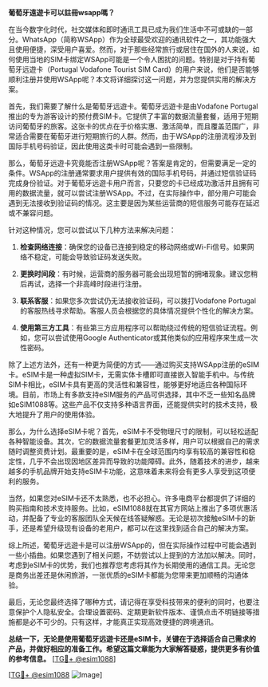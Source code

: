 **葡萄牙遠遊卡可以註冊wsapp嗎？**

在当今数字化时代，社交媒体和即时通讯工具已成为我们生活中不可或缺的一部分。WhatsApp（简称WSApp）作为全球最受欢迎的通讯软件之一，其功能强大且使用便捷，深受用户喜爱。然而，对于那些经常旅行或居住在国外的人来说，如何使用当地的SIM卡绑定WSApp可能是一个令人困扰的问题。特别是对于持有葡萄牙远遊卡（Portugal Vodafone Tourist SIM Card）的用户来说，他们是否能够顺利注册并使用WSApp呢？本文将详细探讨这一问题，并为您提供实用的解决方案。

首先，我们需要了解什么是葡萄牙远遊卡。葡萄牙远遊卡是由Vodafone Portugal推出的专为游客设计的预付费SIM卡。它提供了丰富的数据流量套餐，适用于短期访问葡萄牙的旅客。这张卡的优点在于价格实惠、激活简单，而且覆盖范围广，非常适合需要在葡萄牙进行短期旅行的人群。然而，由于WSApp的注册流程涉及到国际手机号码验证，因此使用这类卡时可能会遇到一些限制。

那么，葡萄牙远遊卡究竟能否注册WSApp呢？答案是肯定的，但需要满足一定的条件。WSApp的注册通常要求用户提供有效的国际手机号码，并通过短信验证码完成身份验证。对于葡萄牙远遊卡用户而言，只要您的卡已经成功激活并且拥有可用的数据流量，就可以尝试注册WSApp。不过，在实际操作中，部分用户可能会遇到无法接收到验证码的情况。这主要是因为某些运营商的短信服务可能存在延迟或不兼容问题。

针对这种情况，您可以尝试以下几种方法来解决问题：

1. **检查网络连接**：确保您的设备已连接到稳定的移动网络或Wi-Fi信号。如果网络不稳定，可能会导致验证码发送失败。
   
2. **更换时间段**：有时候，运营商的服务器可能会出现短暂的拥堵现象。建议您稍后再试，选择一个非高峰时段进行注册。

3. **联系客服**：如果您多次尝试仍无法接收验证码，可以拨打Vodafone Portugal的客服热线寻求帮助。客服人员会根据您的具体情况提供个性化的解决方案。

4. **使用第三方工具**：有些第三方应用程序可以帮助绕过传统的短信验证流程。例如，您可以尝试使用Google Authenticator或其他类似的应用程序来生成一次性密码。

除了上述方法外，还有一种更为简便的方式——通过购买支持WSApp注册的eSIM卡。eSIM卡是一种虚拟SIM卡，无需实体卡槽即可直接嵌入智能手机中。与传统SIM卡相比，eSIM卡具有更高的灵活性和兼容性，能够更好地适应各种国际环境。目前，市场上有多款支持eSIM服务的产品可供选择，其中不乏一些知名品牌如eSIM1088等。这些产品不仅支持多种语言界面，还能提供实时的技术支持，极大地提升了用户的使用体验。

那么，为什么选择eSIM卡呢？首先，eSIM卡不受物理尺寸的限制，可以轻松适配各种智能设备。其次，它的数据流量套餐更加灵活多样，用户可以根据自己的需求随时调整资费计划。最重要的是，eSIM卡在全球范围内均享有较高的兼容性和稳定性，几乎不会出现因地区差异而导致的功能障碍。此外，随着技术的进步，越来越多的手机品牌开始支持eSIM卡功能，这意味着未来将会有更多人享受到这项便利的服务。

当然，如果您对eSIM卡还不太熟悉，也不必担心。许多电商平台都提供了详细的购买指南和技术支持服务。比如，eSIM1088就在其官方网站上推出了多项优惠活动，并配备了专业的客服团队全天候在线答疑解惑。无论是初次接触eSIM卡的新手，还是希望升级现有设备的老用户，都可以在这里找到适合自己的解决方案。

综上所述，葡萄牙远遊卡是可以注册WSApp的，但在实际操作过程中可能会遇到一些小插曲。如果您遇到了相关问题，不妨尝试以上提到的方法加以解决。同时，考虑到eSIM卡的优势，我们也推荐您考虑将其作为长期使用的通信工具。无论您是商务出差还是休闲旅游，一张优质的eSIM卡都能为您带来更加顺畅的沟通体验。

最后，无论您最终选择了哪种方式，请记得在享受科技带来的便利的同时，也要注意保护个人隐私安全。合理设置密码、定期更新软件版本、谨慎点击不明链接等措施都是必不可少的。只有这样，才能真正实现高效便捷的跨境通讯。

**总结一下，无论是使用葡萄牙远遊卡还是eSIM卡，关键在于选择适合自己需求的产品，并做好相应的准备工作。希望这篇文章能为大家解答疑惑，提供更多有价值的参考信息。** [[TG💪+ @esim1088](https://t.me/s/esim1088)]

[[TG💪+ @esim1088](https://t.me/s/esim1088) ![Image](https://i.postimg.cc/4NQfJmqS/Snipaste-2025-05-13-00-14-12.png)]